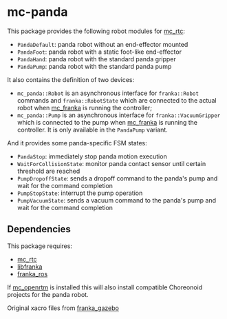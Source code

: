 mc-panda
=======

This package provides the following robot modules for [mc_rtc]:
- `PandaDefault`: panda robot without an end-effector mounted
- `PandaFoot`: panda robot with a static foot-like end-effector
- `PandaHand`: panda robot with the standard panda gripper
- `PandaPump`: panda robot with the standard panda pump

It also contains the definition of two devices:
- `mc_panda::Robot` is an asynchronous interface for `franka::Robot` commands and `franka::RobotState` which are connected to the actual robot when [mc_franka] is running the controller;
- `mc_panda::Pump` is an asynchronous interface for `franka::VacuumGripper` which is connected to the pump when [mc_franka] is running the controller. It is only available in the `PandaPump` variant.

And it provides some panda-specific FSM states:
- `PandaStop`: immediately stop panda motion execution
- `WaitForCollisionState`: monitor panda contact sensor until certain threshold are reached
- `PumpDropoffState`: sends a dropoff command to the panda's pump and wait for the command completion
- `PumpStopState`: interrupt the pump operation
- `PumpVacuumState`: sends a vacuum command to the panda's pump and wait for the command completion

Dependencies
------------

This package requires:
- [mc_rtc]
- [libfranka](https://github.com/frankaemika/libfranka)
- [franka_ros](https://github.com/frankaemika/franka_ros)

If [mc_openrtm](https://github.com/jrl-umi3218/mc_openrtm) is installed this will also install compatible Choreonoid projects for the panda robot.

Original xacro files from [franka_gazebo](https://github.com/mkrizmancic/franka_gazebo)

[mc_rtc]: https://github.com/jrl-umi3218/mc_rtc
[mc_franka]: https://github.com/jrl-umi3218/mc_franka
